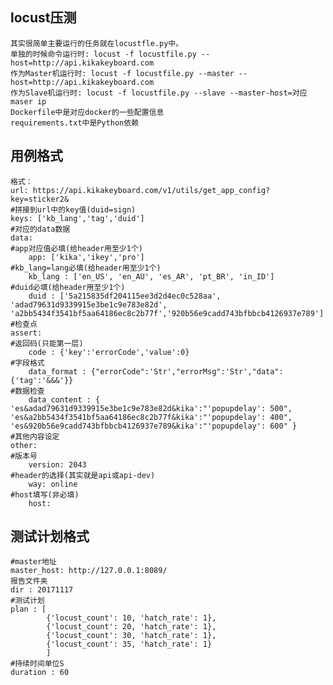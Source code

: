 ## locust压测
    其实很简单主要运行的任务就在locustfle.py中。
    单独的时候命令运行时: locust -f locustfile.py --host=http://api.kikakeyboard.com
    作为Master机运行时: locust -f locustfile.py --master --host=http://api.kikakeyboard.com
    作为Slave机运行时: locust -f locustfile.py --slave --master-host=对应maser ip
    Dockerfile中是对应docker的一些配置信息
    requirements.txt中是Python依赖
## 用例格式
    格式：
    url: https://api.kikakeyboard.com/v1/utils/get_app_config?key=sticker2&
    #拼接到url中的key值(duid=sign)
    keys: ['kb_lang','tag','duid']
    #对应的data数据
    data:
    #app对应值必填(给header用至少1个)
        app: ['kika','ikey','pro']
    #kb_lang=lang必填(给header用至少1个)
        kb_lang : ['en_US', 'en_AU', 'es_AR', 'pt_BR', 'in_ID']
    #duid必填(给header用至少1个)
        duid : ['5a215835df204115ee3d2d4ec0c528aa', 'adad79631d9339915e3be1c9e783e82d', 'a2bb5434f3541bf5aa64186ec8c2b77f','920b56e9cadd743bfbbcb4126937e789']
    #检查点
    assert:
    #返回码(只能第一层)
        code : {'key':'errorCode','value':0}
    #字段格式
        data_format : {"errorCode":'Str',"errorMsg":'Str',"data":{'tag':'&&&'}}
    #数据检查
        data_content : { 'es&adad79631d9339915e3be1c9e783e82d&kika':"'popupdelay': 500", 'es&a2bb5434f3541bf5aa64186ec8c2b77f&kika':"'popupdelay': 400", 'es&920b56e9cadd743bfbbcb4126937e789&kika':"'popupdelay': 600" }
    #其他内容设定
    other:
    #版本号
        version: 2043
    #header的选择(其实就是api或api-dev)
        way: online
    #host填写(非必填)
        host:
## 测试计划格式
    #master地址
    master_host: http://127.0.0.1:8089/
    报告文件夹
    dir : 20171117
    #测试计划
    plan : [
            {'locust_count': 10, 'hatch_rate': 1},
            {'locust_count': 20, 'hatch_rate': 1},
            {'locust_count': 30, 'hatch_rate': 1},
            {'locust_count': 35, 'hatch_rate': 1}
            ]
    #持续时间单位S
    duration : 60
